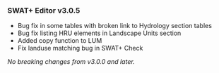 ### SWAT+ Editor v3.0.5 ###

* Bug fix in some tables with broken link to Hydrology section tables
* Bug fix listing HRU elements in Landscape Units section
* Added copy function to LUM
* Fix landuse matching bug in SWAT+ Check

_No breaking changes from v3.0.0 and later._